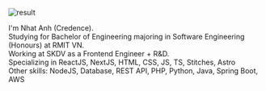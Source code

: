 

![result](https://user-images.githubusercontent.com/72392353/170181081-29cfa155-45e3-4757-840f-d0df979f19ef.gif)

I'm Nhat Anh (Credence).</br>
Studying for Bachelor of Engineering majoring in Software Engineering (Honours) at RMIT VN.</br>
Working at SKDV as a Frontend Engineer + R&D.</br>
Specializing in ReactJS, NextJS, HTML, CSS, JS, TS, Stitches, Astro</br>
Other skills: NodeJS, Database, REST API, PHP, Python, Java, Spring Boot, AWS
